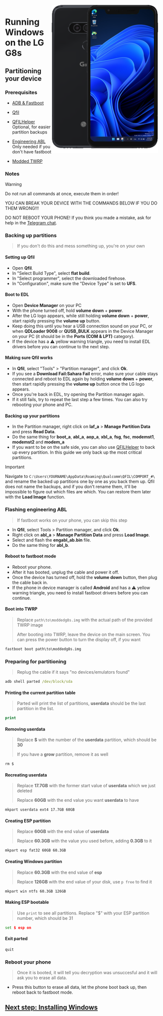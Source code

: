 <img align="right" src="https://github.com/n00b69/woa-betalm/blob/main/betalm.png" width="350" alt="Windows 11 running on betalm">

# Running Windows on the LG G8s

## Partitioning your device

### Prerequisites
- [ADB & Fastboot](https://developer.android.com/studio/releases/platform-tools)

- [Qfil](https://github.com/n00b69/woa-betalm/releases/tag/Qfil)

- [QFILHelper](https://github.com/Beliathal/QFILHelper) Optional, for easier partition backups

- [Engineering ABL](https://github.com/n00b69/woa-betalm/releases/download/Files/engabl_ab.bin) Only needed if you don't have fastboot
  
- [Modded TWRP](https://github.com/n00b69/woa-betalm/releases/download/Files/moddedg8s.img)

### Notes
> [!WARNING]  
>  
> Do not run all commands at once, execute them in order!
>
> YOU CAN BREAK YOUR DEVICE WITH THE COMMANDS BELOW IF YOU DO THEM WRONG!!!
>
> DO NOT REBOOT YOUR PHONE! If you think you made a mistake, ask for help in the [Telegram chat](https://t.me/lgedevices).

### Backing up partitions
> If you don't do this and mess something up, you're on your own

#### Setting up Qfil
- Open **Qfil**.
- In "Select Build Type", select **flat build**.
- In "Select programmer", select the downloaded firehose.
- In "Configuration", make sure the "Device Type" is set to **UFS**.

#### Boot to EDL
- Open **Device Manager** on your PC
- With the phone turned off, hold **volume down** + **power**.
- After the LG logo appears, while still holding **volume down** + **power**, start rapidly pressing the **volume up** button.
- Keep doing this until you hear a USB connection sound on your PC, or when **QDLoader 9008** or **QUSB_BULK** appears in the Device Manager on your PC (it should be in the **Ports (COM & LPT)** category).
- If the device has a ⚠️ yellow warning triangle, you need to install EDL drivers before you can continue to the next step.

#### Making sure Qfil works
- In **Qfil**, select "Tools" > "Partition manager", and click **Ok**.
- If you see a **Download Fail:Sahara Fail** error, make sure your cable stays connected and reboot to EDL again by holding **volume down** + **power**, then start rapidly pressing the **volume up** button once the LG logo appears.
- Once you're back in EDL, try opening the Partition manager again.
- If it still fails, try to repeat the last step a few times. You can also try rebooting your phone and PC.

#### Backing up your partitions
- In the Partition manager, right click on **laf_a** > **Manage Partition Data** and press **Read Data**.
- Do the same thing for **boot_a**, **abl_a**, **aop_a**, **xbl_a**, **fsg**, **fsc**, **modemst1**, **modemst2** and **modem_a**
- If you want to be on the safe side, you can also use [QFILHelper](https://github.com/Beliathal/QFILHelper) to back up every partition. In this guide we only back up the most critical partitions.

> [!Important]
> Navigate to `C:\Users\YOURNAME\AppData\Roaming\Qualcomm\QFIL\COMPORT_#\` and rename the backed up partitions one by one as you back them up. Qfil does not name the backups, and if you don't rename them, it'll be impossible to figure out which files are which. You can restore them later with the **Load Image** function.

### Flashing engineering ABL
> If fastboot works on your phone, you can skip this step
- In **Qfil**, select Tools > Partition manager, and click **Ok**.
- Right click on **abl_a** > **Manage Partition Data** and press **Load Image**.
- Select and flash the **engabl_ab.bin** file.
- Do the same thing for **abl_b**.

#### Reboot to fastboot mode
- Reboot your phone.
- After it has booted, unplug the cable and power it off.
- Once the device has turned off, hold the **volume down** button, then plug the cable back in.
- If the phone in device manager is called **Android** and has a ⚠️ yellow warning triangle, you need to install fastboot drivers before you can continue.

#### Boot into TWRP
> Replace `path\to\moddedg8s.img` with the actual path of the provided TWRP image
>
> After booting into TWRP, leave the device on the main screen. You can press the power button to turn the display off, if you want
```cmd
fastboot boot path\to\moddedg8s.img
```

### Preparing for partitioning
> Replug the cable if it says "no devices/emulators found"
```cmd
adb shell parted /dev/block/sda
```

#### Printing the current partition table
> Parted will print the list of partitions, **userdata** should be the last partition in the list.
```cmd
print
```

#### Removing userdata
> Replace **$** with the number of the **userdata** partition, which should be **30**
> 
> If you have a **grow** partition, remove it as well
```cmd
rm $
```

#### Recreating userdata
> Replace **17.7GB** with the former start value of **userdata** which we just deleted
>
> Replace **60GB** with the end value you want **userdata** to have
```cmd
mkpart userdata ext4 17.7GB 60GB
```

#### Creating ESP partition
> Replace **60GB** with the end value of **userdata**
>
> Replace **60.3GB** with the value you used before, adding **0.3GB** to it
```cmd
mkpart esp fat32 60GB 60.3GB
```

#### Creating Windows partition
> Replace **60.3GB** with the end value of **esp**
>
> Replace **126GB** with the end value of your disk, use `p free` to find it
```cmd
mkpart win ntfs 60.3GB 126GB
```

#### Making ESP bootable
> Use `print` to see all partitions. Replace "$" with your ESP partition number, which should be 31
```cmd
set $ esp on
```

#### Exit parted
```cmd
quit
```

### Reboot your phone
> Once it is booted, it will tell you decryption was unsuccesful and it will ask you to erase all data.
- Press this button to erase all data, let the phone boot back up, then reboot back to fastboot mode.

## [Next step: Installing Windows](2-install.md)












